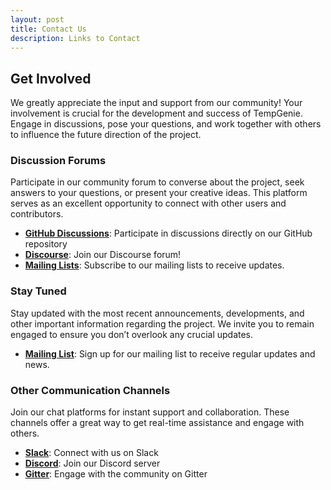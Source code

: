 ```yaml
---
layout: post
title: Contact Us
description: Links to Contact
---
```


<h2>Get Involved </h2>

<p>
We greatly appreciate the input and support from our community! Your involvement is crucial for the development and success of TempGenie. Engage in discussions, pose your questions, and work together with others to influence the future direction of the project.</p>

<h3>Discussion Forums</h3>

<p>Participate in our community forum to converse about the project, seek answers to your questions, or present your creative ideas. This platform serves as an excellent opportunity to connect with other users and contributors.</p>

<ul>
    <li><strong><a href="https://github.com/GIPSYDANGER-1/PreppyData/discussions/2" target="_blank">GitHub Discussions</a></strong>: Participate in discussions directly on our GitHub repository</li>
    <li><strong><a href="https://your-discourse-link.com" target="_blank">Discourse</a></strong>: Join our Discourse forum!</li>
    <li><strong><a href="https://your-mailing-list-link.com" target="_blank">Mailing Lists</a></strong>: Subscribe to our mailing lists to receive updates.</li>
</ul>

<h3>Stay Tuned</h3>

<p>Stay updated with the most recent announcements, developments, and other important information regarding the project. We invite you to remain engaged to ensure you don’t overlook any crucial updates.</p>

<ul>
    <li><strong><a href="https://your-mailing-list-link.com" target="_blank">Mailing List</a></strong>: Sign up for our mailing list to receive regular updates and news.</li>
</ul>

<h3>Other Communication Channels</h3>

<p>Join our chat platforms for instant support and collaboration. These channels offer a great way to get real-time assistance and engage with others.</p>

<ul>
    <li><strong><a href="https://slack.com" target="_blank">Slack</a></strong>: Connect with us on Slack </li>
    <li><strong><a href="https://discord.com" target="_blank">Discord</a></strong>: Join our Discord server </li>
    <li><strong><a href="https://gitter.im" target="_blank">Gitter</a></strong>: Engage with the community on Gitter</li>
</ul>
